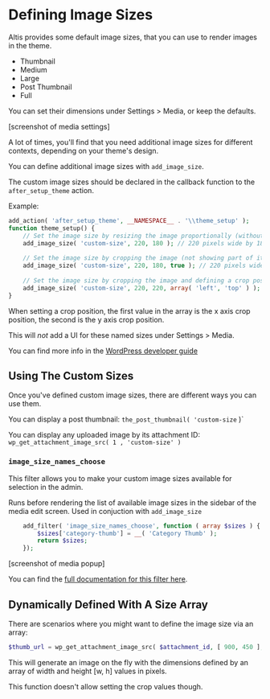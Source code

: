 # Defining Image Sizes

Altis provides some default image sizes, that you can use to render images in the theme.

- Thumbnail
- Medium
- Large
- Post Thumbnail
- Full

You can set their dimensions under Settings > Media, or keep the defaults.

[screenshot of media settings]

A lot of times, you'll find that you need additional image sizes for different contexts, depending on your theme's design.

You can define additional image sizes with `add_image_size`.

The custom image sizes should be declared in the callback function to the `after_setup_theme` action.

Example:
```php
add_action( 'after_setup_theme', __NAMESPACE__ . '\\theme_setup' );
function theme_setup() {
    // Set the image size by resizing the image proportionally (without distorting it):
    add_image_size( 'custom-size', 220, 180 ); // 220 pixels wide by 180 pixels tall, soft proportional crop mode
    
    // Set the image size by cropping the image (not showing part of it):
    add_image_size( 'custom-size', 220, 180, true ); // 220 pixels wide by 180 pixels tall, hard crop mode
    
    // Set the image size by cropping the image and defining a crop position:
    add_image_size( 'custom-size', 220, 220, array( 'left', 'top' ) ); // Hard crop left top
}
```

When setting a crop position, the first value in the array is the x axis crop position, the second is the y axis crop position.

This will *not* add a UI for these named sizes under Settings > Media.

You can find more info in the [WordPress developer guide](https://developer.wordpress.org/themes/functionality/featured-images-post-thumbnails/#add-custom-featured-image-sizes)

## Using The Custom Sizes

Once you've defined custom image sizes, there are different ways you can use them.

You can display a post thumbnail: `the_post_thumbnail( 'custom-size` )`

You can display any uploaded image by its attachment ID: `wp_get_attachment_image_src( 1 , 'custom-size' )`

### `image_size_names_choose`

This filter allows you to make your custom image sizes available for selection in the admin.

Runs before rendering the list of available image sizes in the sidebar of the media edit screen. Used in conjuction with `add_image_size` 

```php
    add_filter( 'image_size_names_choose', function ( array $sizes ) {
        $sizes['category-thumb'] = __( 'Category Thumb' );
        return $sizes;
    });
```

[screenshot of media popup]

You can find the [full documentation for this filter here](https://developer.wordpress.org/reference/hooks/image_size_names_choose/).

## Dynamically Defined With A Size Array

There are scenarios where you might want to define the image size via an array:

```php
$thumb_url = wp_get_attachment_image_src( $attachment_id, [ 900, 450 ], true );`
```

This will generate an image on the fly with the dimensions defined by an array of width and height [w, h] values in pixels.

This function doesn't allow setting the crop values though.
